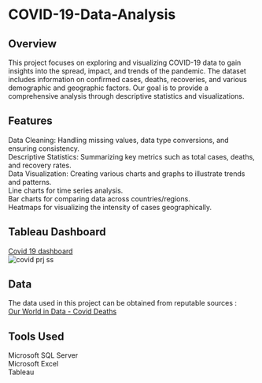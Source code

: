 # COVID-19-Data-Analysis

## Overview
This project focuses on exploring and visualizing COVID-19 data to gain insights into the spread, impact, and trends of the pandemic. The dataset includes information on confirmed cases, deaths, recoveries, and various demographic and geographic factors. Our goal is to provide a comprehensive analysis through descriptive statistics and visualizations.

## Features
Data Cleaning: Handling missing values, data type conversions, and ensuring consistency. <br>
Descriptive Statistics: Summarizing key metrics such as total cases, deaths, and recovery rates. <br>
Data Visualization: Creating various charts and graphs to illustrate trends and patterns. <br>
Line charts for time series analysis. <br>
Bar charts for comparing data across countries/regions. <br>
Heatmaps for visualizing the intensity of cases geographically.

## Tableau Dashboard
 <a href = "https://public.tableau.com/views/Covid19Analysis_17172339917640/Dashboard1?:language=en-GB&publish=yes&:sid=&:display_count=n&:origin=viz_share_link" target = "_main"> Covid 19 dashboard </a> <br>
 ![covid prj ss](https://github.com/BingeCoder02/COVID-19-Data-Analysis/assets/149510848/85be0752-1e37-476d-94ca-8a49ea18fee5)



## Data
The data used in this project can be obtained from reputable sources : <br>
 <a href = "https://ourworldindata.org/covid-deaths" target = "_main"> Our World in Data - Covid Deaths </a>

## Tools Used
Microsoft SQL Server
<br>Microsoft Excel
<br>Tableau
